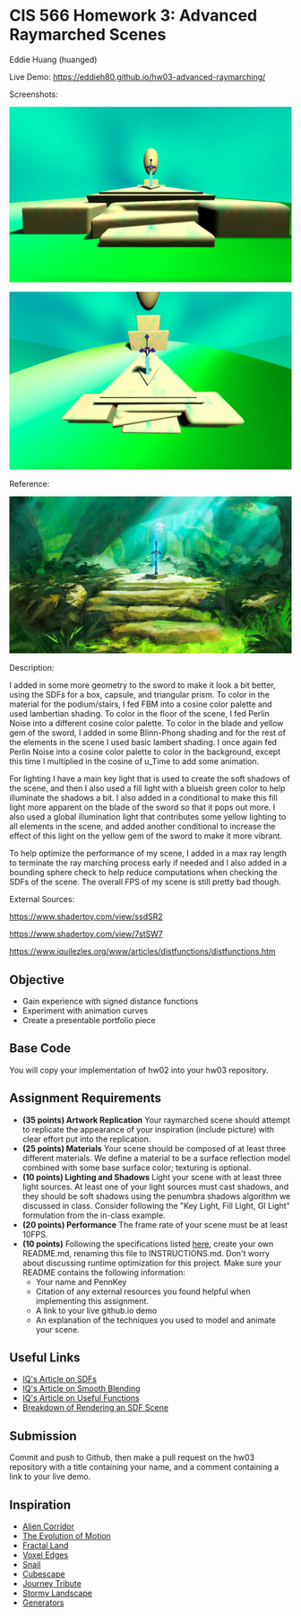 # CIS 566 Homework 3: Advanced Raymarched Scenes

Eddie Huang (huanged)

Live Demo: https://eddieh80.github.io/hw03-advanced-raymarching/

Screenshots:

![](Picture1.png)

![](Picture2.png)

Reference:

![](Reference.png)

Description:

I added in some more geometry to the sword to make it look a bit better, using the SDFs for a box, capsule, and triangular prism. To color in the material for the podium/stairs, I fed FBM into a cosine color palette and used lambertian shading. To color in the floor of the scene, I fed Perlin Noise into a different cosine color palette. To color in the blade and yellow gem of the sword, I added in some Blinn-Phong shading and for the rest of the elements in the scene I used basic lambert shading. I once again fed Perlin Noise into a cosine color palette to color in the background, except this time I multiplied in the cosine of u_Time to add some animation.

For lighting I have a main key light that is used to create the soft shadows of the scene, and then I also used a fill light with a blueish green color to help illuminate the shadows a bit. I also added in a conditional to make this fill light more apparent on the blade of the sword so that it pops out more. I also used a global illumination light that contributes some yellow lighting to all elements in the scene, and added another conditional to increase the effect of this light on the yellow gem of the sword to make it more vibrant.

To help optimize the performance of my scene, I added in a max ray length to terminate the ray marching process early if needed and I also added in a bounding sphere check to help reduce computations when checking the SDFs of the scene. The overall FPS of my scene is still pretty bad though.


External Sources:

https://www.shadertoy.com/view/ssdSR2

https://www.shadertoy.com/view/7stSW7

https://www.iquilezles.org/www/articles/distfunctions/distfunctions.htm


## Objective
- Gain experience with signed distance functions
- Experiment with animation curves
- Create a presentable portfolio piece

## Base Code

You will copy your implementation of hw02 into your hw03 repository.

## Assignment Requirements
- __(35 points) Artwork Replication__ Your raymarched scene should attempt to replicate the appearance of your inspiration (include picture) with clear effort put into the replication.
- __(25 points) Materials__ Your scene should be composed of at least three different materials. We define a material to be a surface reflection model combined with some base surface color; texturing is optional.
- __(10 points) Lighting and Shadows__ Light your scene with at least three light sources. At least one of your light sources must cast shadows, and they should be soft shadows using the penumbra shadows algorithm we discussed in class. Consider following the "Key Light, Fill Light, GI Light" formulation from the in-class example.
- __(20 points) Performance__ The frame rate of your scene must be at least 10FPS.
- __(10 points)__ Following the specifications listed
[here](https://github.com/pjcozzi/Articles/blob/master/CIS565/GitHubRepo/README.md),
create your own README.md, renaming this file to INSTRUCTIONS.md. Don't worry
about discussing runtime optimization for this project. Make sure your
README contains the following information:
  - Your name and PennKey
  - Citation of any external resources you found helpful when implementing this
  assignment.
  - A link to your live github.io demo
  - An explanation of the techniques you used to model and animate your scene.

## Useful Links
- [IQ's Article on SDFs](http://www.iquilezles.org/www/articles/distfunctions/distfunctions.htm)
- [IQ's Article on Smooth Blending](http://www.iquilezles.org/www/articles/smin/smin.htm)
- [IQ's Article on Useful Functions](http://www.iquilezles.org/www/articles/functions/functions.htm)
- [Breakdown of Rendering an SDF Scene](http://www.iquilezles.org/www/material/nvscene2008/rwwtt.pdf)


## Submission
Commit and push to Github, then make a pull request on the hw03 repository with a title containing your name, and a comment containing a link to your live demo.

## Inspiration
- [Alien Corridor](https://www.shadertoy.com/view/4slyRs)
- [The Evolution of Motion](https://www.shadertoy.com/view/XlfGzH)
- [Fractal Land](https://www.shadertoy.com/view/XsBXWt)
- [Voxel Edges](https://www.shadertoy.com/view/4dfGzs)
- [Snail](https://www.shadertoy.com/view/ld3Gz2)
- [Cubescape](https://www.shadertoy.com/view/Msl3Rr)
- [Journey Tribute](https://www.shadertoy.com/view/ldlcRf)
- [Stormy Landscape](https://www.shadertoy.com/view/4ts3z2)
- [Generators](https://www.shadertoy.com/view/Xtf3Rn)
